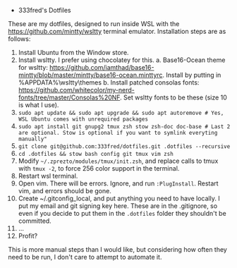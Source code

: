 * 333fred's Dotfiles

These are my dotfiles, designed to run inside WSL with the https://github.com/mintty/wsltty terminal emulator. Installation steps are as follows:

1. Install Ubuntu from the Window store.
2. Install wsltty. I prefer using chocolatey for this.
    a. Base16-Ocean theme for wsltty: https://github.com/iamthad/base16-mintty/blob/master/mintty/base16-ocean.minttyrc. Install by putting in %APPDATA%\wsltty\themes
	b. Install patched consolas fonts: https://github.com/whitecolor/my-nerd-fonts/tree/master/Consolas%20NF. Set wsltty fonts to be these (size 10 is what I use).
3. `sudo apt update && sudo apt upgrade && sudo apt autoremove # Yes, WSL Ubuntu comes with unrequired packages`
4. `sudo apt install git gnupg2 tmux zsh stow zsh-doc doc-base # Last 2 are optional. Stow is optional if you want to symlink everyting manually"`
5. `git clone git@github.com:333fred/dotfiles.git .dotfiles --recursive`
6. `cd .dotfiles && stow bash config git tmux vim zsh`
7. Modify `~/.zprezto/modules/tmux/init.zsh`, and replace calls to tmux with `tmux -2`, to force 256 color support in the terminal.
8. Restart wsl terminal.
9. Open vim. There will be errors. Ignore, and run `:PlugInstall`. Restart vim, and errors should be gone.
10. Create ~/.gitconfig_local, and put anything you need to have locally. I put my email and git signing key here. These are in the .gitignore, so even if you decide to put them in the `.dotfiles` folder they shouldn't be committed.
10. ...
11. Profit?

This is more manual steps than I would like, but considering how often they need to be run, I don't care to attempt to automate it.
